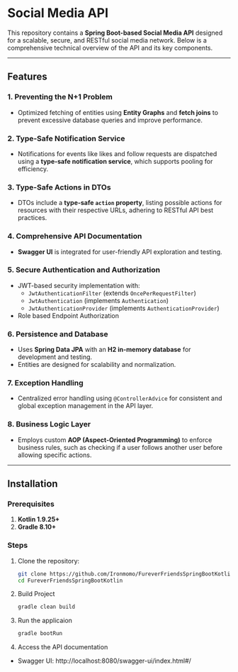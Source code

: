 # Social Media API

This repository contains a **Spring Boot-based Social Media API** designed for a scalable, secure, and RESTful social media network. Below is a comprehensive technical overview of the API and its key components.

---

## Features

### 1. **Preventing the N+1 Problem**
- Optimized fetching of entities using **Entity Graphs** and **fetch joins** to prevent excessive database queries and improve performance.

### 2. **Type-Safe Notification Service**
- Notifications for events like likes and follow requests are dispatched using a **type-safe notification service**, which supports pooling for efficiency.

### 3. **Type-Safe Actions in DTOs**
- DTOs include a **type-safe `action` property**, listing possible actions for resources with their respective URLs, adhering to RESTful API best practices.

### 4. **Comprehensive API Documentation**
- **Swagger UI** is integrated for user-friendly API exploration and testing.

### 5. **Secure Authentication and Authorization**
- JWT-based security implementation with:
  - `JwtAuthenticationFilter` (extends `OncePerRequestFilter`)
  - `JwtAuthentication` (implements `Authentication`)
  - `JwtAuthenticationProvider` (implements `AuthenticationProvider`)
- Role based Endpoint Authorization

### 6. **Persistence and Database**
- Uses **Spring Data JPA** with an **H2 in-memory database** for development and testing.
- Entities are designed for scalability and normalization.

### 7. **Exception Handling**
- Centralized error handling using `@ControllerAdvice` for consistent and global exception management in the API layer.

### 8. **Business Logic Layer**
- Employs custom **AOP (Aspect-Oriented Programming)** to enforce business rules, such as checking if a user follows another user before allowing specific actions.

---

## Installation

### Prerequisites
1. **Kotlin 1.9.25+**
2. **Gradle 8.10+**

### Steps
1. Clone the repository:
   ```bash
   git clone https://github.com/Ironmomo/FureverFriendsSpringBootKotlin.git
   cd FureverFriendsSpringBootKotlin
   ```
2. Build Project
   ```bash
   gradle clean build
   ```
3. Run the applicaion
      ```bash
   gradle bootRun
   ```
4. Access the API documentation
- Swagger UI: http://localhost:8080/swagger-ui/index.html#/
